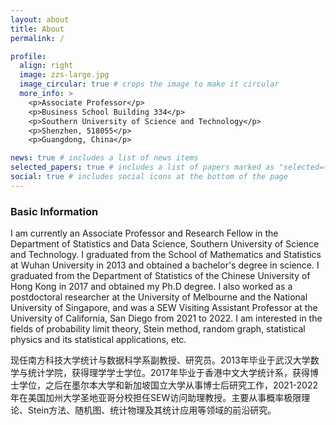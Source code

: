 ```yaml
---
layout: about
title: About
permalink: /

profile:
  align: right
  image: zzs-large.jpg
  image_circular: true # crops the image to make it circular
  more_info: >
    <p>Associate Professor</p>
    <p>Business School Building 334</p>
    <p>Southern University of Science and Technology</p>
    <p>Shenzhen, 518055</p>
    <p>Guangdong, China</p>

news: true # includes a list of news items
selected_papers: true # includes a list of papers marked as "selected={true}"
social: true # includes social icons at the bottom of the page
---
```


### Basic Information

I am currently an Associate Professor and Research Fellow in the Department of Statistics and Data Science, Southern University of Science and Technology. I graduated from the School of Mathematics and Statistics at Wuhan University in 2013 and obtained a bachelor's degree in science. I graduated from the Department of Statistics of the Chinese University of Hong Kong in 2017 and obtained my Ph.D degree. I also worked as a postdoctoral researcher at the University of Melbourne and the National University of Singapore, and was a SEW Visiting Assistant Professor at the University of California, San Diego from 2021 to 2022. I am interested in the fields of probability limit theory, Stein method, random graph, statistical physics and its statistical applications, etc.

现任南方科技大学统计与数据科学系副教授、研究员。2013年毕业于武汉大学数学与统计学院，获得理学学士学位。2017年毕业于香港中文大学统计系，获得博士学位，之后在墨尔本大学和新加坡国立大学从事博士后研究工作，2021-2022年在美国加州大学圣地亚哥分校担任SEW访问助理教授。主要从事概率极限理论、Stein方法、随机图、统计物理及其统计应用等领域的前沿研究。
